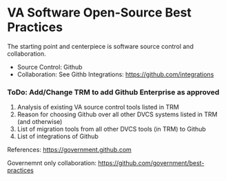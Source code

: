 # VA Software Open-Source Best Practices

The starting point and centerpiece is software source control and collaboration.

* Source Control: Github
* Collaboration:  See Githb Integrations:  https://github.com/integrations



### ToDo: Add/Change TRM to add Github Enterprise as approved
1. Analysis of existing VA source control tools listed in TRM
2. Reason for choosing Github over all other DVCS systems listed in TRM (and otherwise)
3. List of migration tools  from all other DVCS tools (in TRM)  to Github
4. List of integrations of Github


References:
https://government.github.com

Governemnt only collaboration:
https://github.com/government/best-practices
